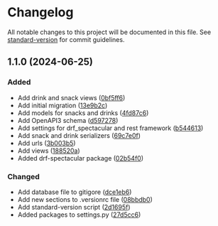 # Changelog

All notable changes to this project will be documented in this file. See [standard-version](https://github.com/conventional-changelog/standard-version) for commit guidelines.

## 1.1.0 (2024-06-25)


### Added

* Add drink and snack views ([0bf5ff6](https://github.com/itsdeannat/brew-ha-ha-api/commit/0bf5ff6f5bb4401feb963c6986dfad78ec60247f))
* Add initial migration ([13e9b2c](https://github.com/itsdeannat/brew-ha-ha-api/commit/13e9b2ca814c94b4433c64d6ffe4b209ad29a132))
* Add models for snacks and drinks ([4fd87c6](https://github.com/itsdeannat/brew-ha-ha-api/commit/4fd87c6c48862bb457c3f84bb8f0ca293cc27f11))
* Add OpenAPI3 schema ([d597278](https://github.com/itsdeannat/brew-ha-ha-api/commit/d5972787683a7e638eb329dc7c9bff4b89589ad2))
* Add settings for drf_spectacular and rest framework ([b544613](https://github.com/itsdeannat/brew-ha-ha-api/commit/b544613a68ea41bc429b051e5392338de40a88cf))
* Add snack and drink serializers ([69c7e0f](https://github.com/itsdeannat/brew-ha-ha-api/commit/69c7e0ff6193c0921f8a7ebb1c5c64aec841276a))
* Add urls ([3b003b5](https://github.com/itsdeannat/brew-ha-ha-api/commit/3b003b5433f0eb483c2375db7546a9f8cff477ed))
* Add views ([188520a](https://github.com/itsdeannat/brew-ha-ha-api/commit/188520a2fbbc5bd6cf3d522000000b2af21eb132))
* Added drf-spectacular package ([02b54f0](https://github.com/itsdeannat/brew-ha-ha-api/commit/02b54f00b1686602ae9b79e17749ffe4baa45bd9))


### Changed

* Add database file to gitigore ([dce1eb6](https://github.com/itsdeannat/brew-ha-ha-api/commit/dce1eb6e1341f9ad13dac866bb1304e58a3bd99f))
* Add new sections to .versionrc file ([08bbdb0](https://github.com/itsdeannat/brew-ha-ha-api/commit/08bbdb0bea1aaecf52594fd34496704de175dc60))
* Add standard-version script ([2d1695f](https://github.com/itsdeannat/brew-ha-ha-api/commit/2d1695f2749ccd038723eab1d544e0a2e6c0df2c))
* Added packages to settings.py ([27d5cc6](https://github.com/itsdeannat/brew-ha-ha-api/commit/27d5cc6f2691a7551323f46e419d501e16bfec5a))

